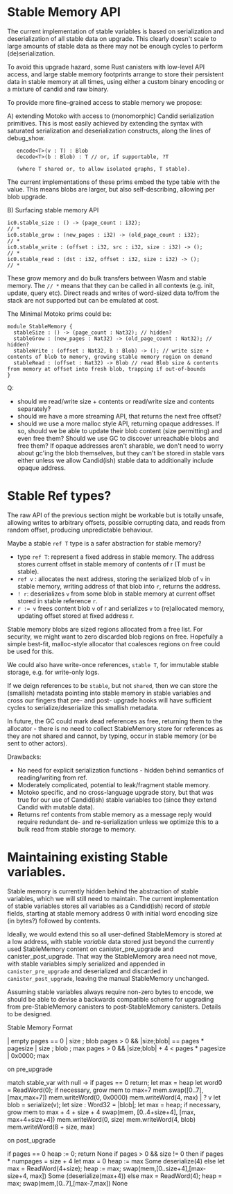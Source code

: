 # Stable Memory API

The current implementation of stable variables is based on
serialization and deserialization of all stable data on upgrade. This
clearly doesn't scale to large amounts of stable data as there may not
be enough cycles to perform (de)serialization.

To avoid this upgrade hazard, some Rust canisters with low-level API
access, and large stable memory footprints arrange to store their
persistent data in stable memory at all times, using either a custom
binary encoding or a mixture of candid and raw binary.

To provide more fine-grained access to stable memory we propose:

A) extending Motoko with access to (monomorphic) Candid serialization primitives.
   This is most easily achieved by extending the syntax with saturated serialization and deserialization
   constructs, along the lines of debug_show.

```
   encode<T>(v : T) : Blob
   decode<T>(b : Blob) : T // or, if supportable, ?T

   (where T shared or, to allow isolated graphs, T stable).
```

The current implementations of these prims embed the type table with the value. This means blobs are larger, but also self-describing, allowing per blob upgrade.


B) Surfacing stable memory API

```
ic0.stable_size : () -> (page_count : i32);                                 // *
ic0.stable_grow : (new_pages : i32) -> (old_page_count : i32);              // *
ic0.stable_write : (offset : i32, src : i32, size : i32) -> ();             // *
ic0.stable_read : (dst : i32, offset : i32, size : i32) -> ();              // *
```

These grow memory and do bulk transfers between Wasm and stable memory.
The `// *` means that they can be called in all contexts (e.g. init, update, query etc).
Direct reads and writes of word-sized data to/from the stack are not supported but can be emulated at cost.

The Minimal Motoko prims could be:

```
module StableMemory {
  stableSize : () -> (page_count : Nat32); // hidden?
  stableGrow : (new_pages : Nat32) -> (old_page_count : Nat32); // hidden?
  stableWrite : (offset : Nat32, b : Blob) -> (); // write size + contents of blob to memory, growing stable memory region on demand
  stableRead : (offset : Nat32) -> Blob // read Blob size & contents from memory at offset into fresh blob, trapping if out-of-bounds
}
```

Q:
* should we read/write size + contents or read/write size and contents separately?
* should we have a more streaming API, that returns the next free offset?
* should we use a more malloc style API, returning opaque addresses. If so, should we be able to update their blob content (size permitting) and even free them? Should we use GC to discover unreachable blobs and free them? If opaque addresses aren't sharable, we don't need to worry about gc'ing the blob themselves, but they can't be stored in stable vars either unless we allow Candid(ish) stable data to additionally include opaque address.

# Stable Ref types?

The raw API of the previous section might be workable but is totally unsafe, allowing writes to arbitrary offsets, possible corrupting data, and reads from random offset,
producing unpredictable behaviour.

Maybe a stable `ref T` type is a safer abstraction for stable memory?

* type `ref T`:  represent a fixed address in stable memory. The address stores current offset in stable memory of contents of r (T must be stable).
* `ref v` : allocates the next address, storing the serialized blob of `v` in stable memory, writing address of that blob into `r`, returns the address.
* `! r`: deserializes `v` from some blob in stable memory at current offset stored in stable reference `r`.
* `r := v` frees content blob `v` of r and serializes `v` to (re)allocated memory, updating
  offset stored at fixed address r.

Stable memory blobs are sized regions allocated from a free list. For security, we might want to zero discarded blob regions on free. Hopefully a simple best-fit, malloc-style allocator
that coalesces regions on free could be used for this.

We could also have write-once references, `stable T`, for immutable stable storage, e.g. for write-only logs.

If we deign references to be `stable`, but not `shared`, then we can store the (smallish) metadata pointing into stable memory in stable variables and cross our fingers that
pre- and post- upgrade hooks will have sufficient cycles to serialize/deserialize this smallish metadata.

In future, the GC could mark dead references as free, returning them to the allocator -
there is no need to collect StableMemory store for references as they are not shared and cannot, by typing, occur in stable memory (or be sent to other actors).

Drawbacks:

* No need for explicit serialization functions - hidden behind semantics of reading/writing from ref.
* Moderately complicated, potential to leak/fragment stable memory.
* Motoko specific, and no cross-language upgrade story, but that was true for our use of Candid(ish) stable variables too (since they extend Candid with mutable data).
* Returns ref contents from stable memory as a message reply would require redundant de- and re-serialization unless we optimize this to a bulk read from stable storage to memory.

# Maintaining existing Stable variables.

Stable memory is currently hidden behind the abstraction of stable
variables, which we will still need to maintain. The current
implementation of stable variables stores all variables as a
Candid(ish) record of _stable_ fields, starting at stable memory address 0 with
initial word encoding size (in bytes?) followed by contents.

Ideally, we would extend this so all user-defined StableMemory is stored at a low address, with
stable _variable_ data stored just beyond the currently used StableMemory
content on canister_pre_upgrade and canister_post_upgrade. That way the StableMemory area need not move, with stable variables simply serialized and appended in `canister_pre_upgrade` and deserialized and discarded in `canister_post_upgrade`, leaving the manual StableMemory unchanged.

Assuming stable variables always require non-zero bytes to encode, we should be able to devise a backwards compatible scheme for upgrading from pre-StableMemory canisters to post-StableMemory canisters. Details to be designed.

Stable Memory Format

| empty                   pages == 0
| size ; blob             pages > 0 && |size;blob| == pages * pagesize
| size ; blob ; max       pages > 0 && |size;blob| + 4 < pages * pagesize
| 0x0000; max


on pre_upgrade

match stable_var with
   null ->
    if pages == 0 return;
    let max = heap
    let word0 = ReadWord(0);
    if necessary, grow mem to max+7
    mem.swap([0..7], [max,max+7])
    mem.writeWord(0, 0x0000)
    mem.writeWord(4, max)
 | ? v
    let blob = serialize(v);
    let size : Word32 = |blob|;
    let max = heap;
    if necessary, grow mem to max + 4 + size + 4
    swap(mem, [0..4+size+4], [max, max+4+size+4])
    mem.writeWord(0, size)
    mem.writeWord(4, blob)
    mem.writeWord(8 + size, max)

on post_upgrade

if pages == 0
  heap := 0;
  return None
if pages > 0 && size != 0 then
  if pages * numpages = size + 4
    let max = 0
    heap := max
    Some deserialize(4)
  else
    let max = ReadWord(4+size);
    heap := max;
    swap(mem,[0..size+4],[max-size+4, max])
    Some (deserialize(max+4))
else
  max = ReadWord(4);
  heap = max;
  swap(mem,[0..7],[max-7,max])
  None

